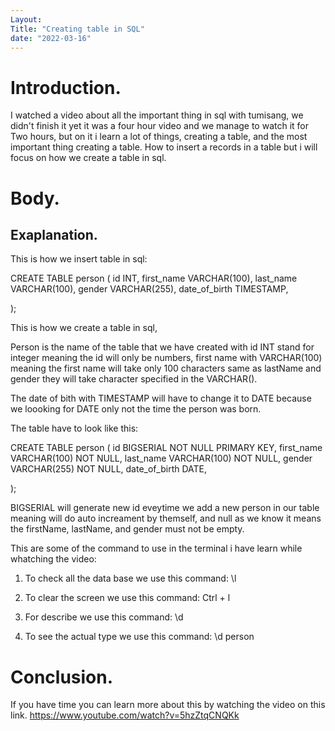 ```yaml
---
Layout: 
Title: "Creating table in SQL"
date: "2022-03-16"
---
```


# Introduction.

I watched a video about all the important thing in sql with tumisang, we didn't finish it yet it was a four hour video and we manage to watch it for Two hours, but on it i learn a lot of things, creating a table, and the most important thing creating a table. How to insert a records in a table but i will focus on how we create a table in sql.

# Body.

## Exaplanation.

This is how we insert table in sql:

CREATE TABLE person
(
    id INT,
    first_name VARCHAR(100),
    last_name VARCHAR(100),
    gender VARCHAR(255),
    date_of_birth TIMESTAMP,
   
);

This is how we create a table in sql,

Person is the name of the table that we have created with id INT stand for integer meaning the id will only be numbers, first name with VARCHAR(100) meaning the first name will take only 100 characters same as lastName and gender they will take character specified in the VARCHAR().

The date of bith with TIMESTAMP will have to change it to DATE because we loooking for DATE only not the time the person was born.

The table have to look like this: 


CREATE TABLE person
(
    id BIGSERIAL NOT NULL PRIMARY KEY,
    first_name VARCHAR(100) NOT NULL,
    last_name VARCHAR(100) NOT NULL,
    gender VARCHAR(255) NOT NULL,
    date_of_birth DATE,
   
);


BIGSERIAL will generate new id eveytime we add a new person in our table meaning will do auto increament by themself, and null as we know it means the firstName, lastName, and gender must not be empty.


This are some of the command to use in the terminal i have learn while whatching the video:

1. To check all the data base we use this command:  \l

2. To clear the screen we use this command: Ctrl + l

3. For  describe we use this command: \d

4. To see the actual type we use this command: \d person


# Conclusion.

If you have time you can learn more about this by watching the video on this link. https://www.youtube.com/watch?v=5hzZtqCNQKk



